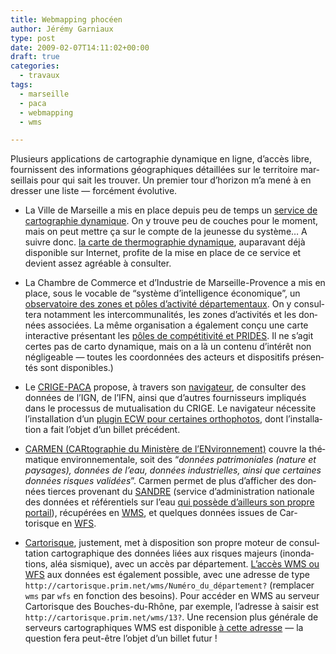 ```yaml
---
title: Webmapping phocéen
author: Jérémy Garniaux
type: post
date: 2009-02-07T14:11:02+00:00
draft: true
categories:
  - travaux
tags:
  - marseille
  - paca
  - webmapping
  - wms

---
```


Plusieurs appli­ca­tions de car­togra­phie dynamique en ligne, d’ac­cès libre, four­nissent des infor­ma­tions géo­graphiques détail­lées sur le ter­ri­toire mar­seil­lais pour qui sait les trou­ver. Un pre­mier tour d’hori­zon m’a mené à en dress­er une liste — for­cé­ment évolutive.

- La Ville de Mar­seille a mis en place depuis peu de temps un [ser­vice de car­togra­phie dynamique](http://carto.marseille.fr/geoweb/mars/Mars/vdm.do). On y trou­ve peu de couch­es pour le moment, mais on peut met­tre ça sur le compte de la jeunesse du sys­tème… A suiv­re donc. [la carte de ther­mo­gra­phie dynamique](http://carto.marseille.fr/geoweb/mars/Mars/vdm.do?Tab=thermo&ShowButtons=true), aupar­a­vant déjà disponible sur Inter­net, prof­ite de la mise en place de ce ser­vice et devient assez agréable à consulter.

- La Cham­bre de Com­merce et d’In­dus­trie de Mar­seille-Provence a mis en place, sous le voca­ble de “sys­tème d’in­tel­li­gence économique”, un [obser­va­toire des zones et pôles d’ac­tiv­ité départe­men­taux](http://www.poles-activites13.com/index.php?cont=main). On y con­sul­tera notam­ment les inter­com­mu­nal­ités, les zones d’ac­tiv­ités et les don­nées asso­ciées. La même organ­i­sa­tion a égale­ment conçu une carte inter­ac­tive présen­tant les [pôles de com­péti­tiv­ité et PRIDES](http://www2.ccimp.com/carto/PridesPoleCompetitivite.htm). Il ne s’ag­it certes pas de car­to dynamique, mais on a là un con­tenu d’in­térêt non nég­lige­able — toutes les coor­don­nées des acteurs et dis­posi­tifs présen­tés sont disponibles.)

- Le [CRIGE-PACA](http://www.crige-paca.org) pro­pose, à tra­vers son [nav­i­ga­teur](http://www.crige-paca.org/visualisateur), de con­sul­ter des don­nées de l’IGN, de l’IFN, ain­si que d’autres four­nisseurs impliqués dans le proces­sus de mutu­al­i­sa­tion du CRIGE. Le nav­i­ga­teur néces­site l’in­stal­la­tion d’un [plu­g­in ECW pour cer­taines orthopho­tos](http://www.geographiques.org/blog/index.php?post/2009/01/16/CRIGE-PACA-%3A-plugin-ECW-pour-Firefox-et-Internet-explorer-%28g%C3%A9onavigateur%29), dont l’in­stal­la­tion a fait l’ob­jet d’un bil­let précé­dent.
    </li>
  </ul>
  
  <ul>
    <li>
      <a href="http://carto.ecologie.gouv.fr/HTML_PUBLIC/Site%20de%20consultation/site.php?service_idx=25W&map=environnement.map">CARMEN (CAR­togra­phie du Min­istère de l’EN­vi­ron­nement)</a> cou­vre la thé­ma­tique envi­ron­nemen­tale, soit des “<em>don­nées pat­ri­mo­ni­ales (nature et paysages), don­nées de l’eau, don­nées indus­trielles, ain­si que cer­taines don­nées risques validées</em>”. Car­men per­met de plus d’af­fich­er des don­nées tierces provenant du <a href="http://sandre.eaufrance.fr/">SANDRE</a> (ser­vice d’ad­min­is­tra­tion nationale des don­nées et référen­tiels sur l’eau <a href="http://sandre.eaufrance.fr/geoviewer/">qui pos­sède d’ailleurs son pro­pre por­tail</a>), récupérées en <a href="http://fr.wikipedia.org/wiki/Web_Map_Service" hreflang="fr">WMS</a>, et quelques don­nées issues de Car­torisque en <a href="http://fr.wikipedia.org/wiki/WFS" hreflang="fr">WFS</a>.
    </li>
  </ul>
  
  <ul>
    <li>
      <a href="http://cartorisque.prim.net/dpt/13/13_ip.html">Car­torisque</a>, juste­ment, met à dis­po­si­tion son pro­pre moteur de con­sul­ta­tion car­tographique des don­nées liées aux risques majeurs (inon­da­tions, aléa sis­mique), avec un accès par départe­ment. <a href="http://cartorisque.prim.net/wmswfs/wms_wfs.html">L’ac­cès WMS ou WFS</a> aux don­nées est égale­ment pos­si­ble, avec une adresse de type <code>http://cartorisque.prim.net/wms/Numéro_du_département?</code> (rem­plac­er <code>wms</code> par <code>wfs</code> en fonc­tion des besoins). Pour accéder en WMS au serveur Car­torisque des Bouch­es-du-Rhône, par exem­ple, l’adresse à saisir est <code>http://cartorisque.prim.net/wms/13?</code>. Une recen­sion plus générale de serveurs car­tographiques WMS est disponible <a href="http://www.forumsig.org/archive/index.php?t-4816.html">à cette adresse</a> — la ques­tion fera peut-être l’ob­jet d’un bil­let&nbsp;futur&nbsp;!
    </li>
  </ul>
</div>